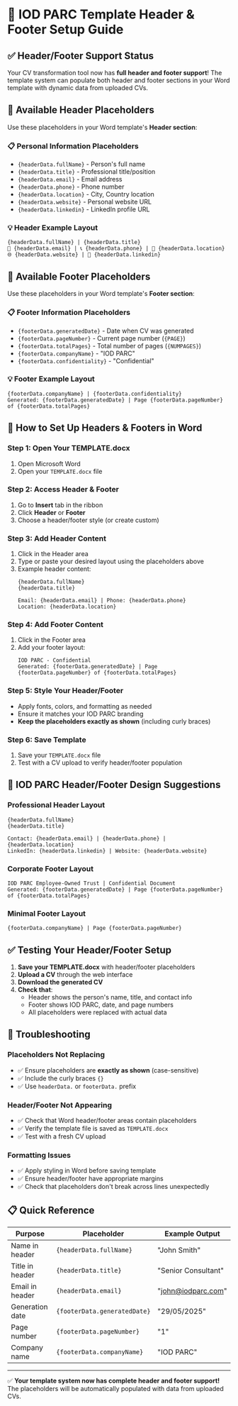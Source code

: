 # 📄 IOD PARC Template Header & Footer Setup Guide

## ✅ **Header/Footer Support Status**

Your CV transformation tool now has **full header and footer support**! The template system can populate both header and footer sections in your Word template with dynamic data from uploaded CVs.

## 🔧 **Available Header Placeholders**

Use these placeholders in your Word template's **Header section**:

### 📋 **Personal Information Placeholders**
- `{headerData.fullName}` - Person's full name
- `{headerData.title}` - Professional title/position
- `{headerData.email}` - Email address
- `{headerData.phone}` - Phone number
- `{headerData.location}` - City, Country location
- `{headerData.website}` - Personal website URL
- `{headerData.linkedin}` - LinkedIn profile URL

### 💡 **Header Example Layout**
```
{headerData.fullName} | {headerData.title}
📧 {headerData.email} | 📞 {headerData.phone} | 📍 {headerData.location}
🌐 {headerData.website} | 💼 {headerData.linkedin}
```

## 🔧 **Available Footer Placeholders**

Use these placeholders in your Word template's **Footer section**:

### 📋 **Footer Information Placeholders**
- `{footerData.generatedDate}` - Date when CV was generated
- `{footerData.pageNumber}` - Current page number (`{PAGE}`)
- `{footerData.totalPages}` - Total number of pages (`{NUMPAGES}`)
- `{footerData.companyName}` - "IOD PARC"
- `{footerData.confidentiality}` - "Confidential"

### 💡 **Footer Example Layout**
```
{footerData.companyName} | {footerData.confidentiality}
Generated: {footerData.generatedDate} | Page {footerData.pageNumber} of {footerData.totalPages}
```

## 🚀 **How to Set Up Headers & Footers in Word**

### **Step 1: Open Your TEMPLATE.docx**
1. Open Microsoft Word
2. Open your `TEMPLATE.docx` file

### **Step 2: Access Header & Footer**
1. Go to **Insert** tab in the ribbon
2. Click **Header** or **Footer**
3. Choose a header/footer style (or create custom)

### **Step 3: Add Header Content**
1. Click in the Header area
2. Type or paste your desired layout using the placeholders above
3. Example header content:
   ```
   {headerData.fullName}
   {headerData.title}
   
   Email: {headerData.email} | Phone: {headerData.phone}
   Location: {headerData.location}
   ```

### **Step 4: Add Footer Content**
1. Click in the Footer area
2. Add your footer layout:
   ```
   IOD PARC - Confidential
   Generated: {footerData.generatedDate} | Page {footerData.pageNumber} of {footerData.totalPages}
   ```

### **Step 5: Style Your Header/Footer**
- Apply fonts, colors, and formatting as needed
- Ensure it matches your IOD PARC branding
- **Keep the placeholders exactly as shown** (including curly braces)

### **Step 6: Save Template**
1. Save your `TEMPLATE.docx` file
2. Test with a CV upload to verify header/footer population

## 🎨 **IOD PARC Header/Footer Design Suggestions**

### **Professional Header Layout**
```
{headerData.fullName}
{headerData.title}

Contact: {headerData.email} | {headerData.phone} | {headerData.location}
LinkedIn: {headerData.linkedin} | Website: {headerData.website}
```

### **Corporate Footer Layout**
```
IOD PARC Employee-Owned Trust | Confidential Document
Generated: {footerData.generatedDate} | Page {footerData.pageNumber} of {footerData.totalPages}
```

### **Minimal Footer Layout**
```
{footerData.companyName} | Page {footerData.pageNumber}
```

## ✅ **Testing Your Header/Footer Setup**

1. **Save your TEMPLATE.docx** with header/footer placeholders
2. **Upload a CV** through the web interface
3. **Download the generated CV**
4. **Check that**:
   - Header shows the person's name, title, and contact info
   - Footer shows IOD PARC, date, and page numbers
   - All placeholders were replaced with actual data

## 🔧 **Troubleshooting**

### **Placeholders Not Replacing**
- ✅ Ensure placeholders are **exactly as shown** (case-sensitive)
- ✅ Include the curly braces `{}`
- ✅ Use `headerData.` or `footerData.` prefix

### **Header/Footer Not Appearing**
- ✅ Check that Word header/footer areas contain placeholders
- ✅ Verify the template file is saved as `TEMPLATE.docx`
- ✅ Test with a fresh CV upload

### **Formatting Issues**
- ✅ Apply styling in Word before saving template
- ✅ Ensure header/footer have appropriate margins
- ✅ Check that placeholders don't break across lines unexpectedly

## 📋 **Quick Reference**

| Purpose | Placeholder | Example Output |
|---------|-------------|----------------|
| Name in header | `{headerData.fullName}` | "John Smith" |
| Title in header | `{headerData.title}` | "Senior Consultant" |
| Email in header | `{headerData.email}` | "john@iodparc.com" |
| Generation date | `{footerData.generatedDate}` | "29/05/2025" |
| Page number | `{footerData.pageNumber}` | "1" |
| Company name | `{footerData.companyName}` | "IOD PARC" |

---

✅ **Your template system now has complete header and footer support!** The placeholders will be automatically populated with data from uploaded CVs. 